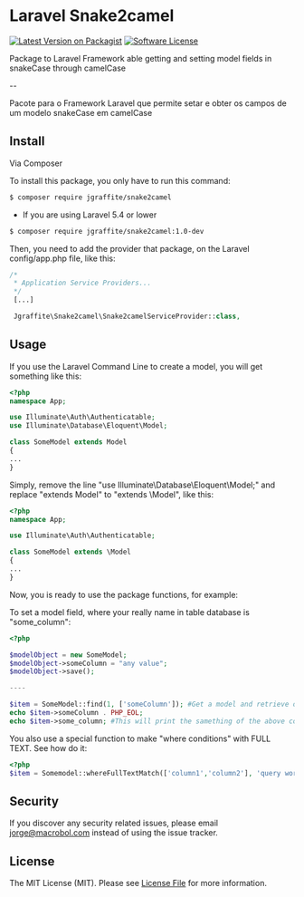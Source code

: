# Laravel Snake2camel

[![Latest Version on Packagist][ico-version]][link-packagist]
[![Software License][ico-license]](LICENSE.md)

Package to Laravel Framework able getting and setting model fields in snakeCase through camelCase

--

Pacote para o Framework Laravel que permite setar e obter os campos de um modelo snakeCase em camelCase

## Install

Via Composer

To install this package, you only have to run this command:

``` bash
$ composer require jgraffite/snake2camel
```

* If you are using Laravel 5.4 or lower

``` bash
$ composer require jgraffite/snake2camel:1.0-dev
```

Then, you need to add the provider that package, on the Laravel config/app.php file, like this:

``` php
/*
 * Application Service Providers...
 */
 [...]

 Jgraffite\Snake2camel\Snake2camelServiceProvider::class,
```

## Usage

If you use the Laravel Command Line to create a model, you will get something like this:

``` php
<?php
namespace App;

use Illuminate\Auth\Authenticatable;
use Illuminate\Database\Eloquent\Model;

class SomeModel extends Model
{
...
}
```

Simply, remove the line "use Illuminate\Database\Eloquent\Model;" and replace "extends Model" to "extends \Model", like this:


``` php
<?php
namespace App;

use Illuminate\Auth\Authenticatable;

class SomeModel extends \Model
{
...
}
```

Now, you is ready to use the package functions, for example:

To set a model field, where your really name in table database is "some_column":

``` php
<?php

$modelObject = new SomeModel;
$modelObject->someColumn = "any value";
$modelObject->save();

----

$item = SomeModel::find(1, ['someColumn']); #Get a model and retrieve only one specific column
echo $item->someColumn . PHP_EOL;
echo $item->some_column; #This will print the samething of the above code
```

You also use a special function to make "where conditions" with FULL TEXT. See how do it:

``` php
<?php
$item = Somemodel::whereFullTextMatch(['column1','column2'], 'query words')->get();
```

## Security

If you discover any security related issues, please email jorge@macrobol.com instead of using the issue tracker.

## License

The MIT License (MIT). Please see [License File](LICENSE.md) for more information.

[ico-version]: https://img.shields.io/packagist/v/jgraffite/snake2camel.svg?style=flat-square
[ico-license]: https://img.shields.io/badge/license-MIT-brightgreen.svg?style=flat-square
[ico-travis]: https://img.shields.io/travis/jgraffite/snake2camel/master.svg?style=flat-square
[ico-scrutinizer]: https://img.shields.io/scrutinizer/coverage/g/jgraffite/snake2camel.svg?style=flat-square
[ico-code-quality]: https://img.shields.io/scrutinizer/g/jgraffite/snake2camel.svg?style=flat-square
[ico-downloads]: https://img.shields.io/packagist/dt/jgraffite/snake2camel.svg?style=flat-square

[link-packagist]: https://packagist.org/packages/jgraffite/snake2camel
[link-downloads]: https://packagist.org/packages/jgraffite/snake2camel
[link-author]: https://github.com/jgraffite